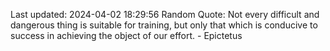 Last updated: 2024-04-02 18:29:56
Random Quote: Not every difficult and dangerous thing is suitable for training, but only that which is conducive to success in achieving the object of our effort. - Epictetus
